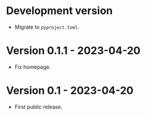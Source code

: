 # Development version

* Migrate to `pyproject.toml`.

# Version 0.1.1 - 2023-04-20

* Fix homepage.

# Version 0.1 - 2023-04-20

* First public release.
